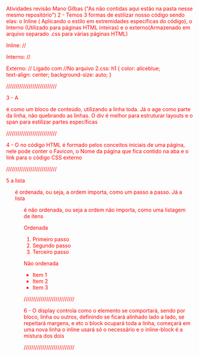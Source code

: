Atividades revisão Mano Gilbas ("As não contidas aqui estão na pasta nesse mesmo repositório")
2 - Temos 3 formas de estilizar nosso código sendo elas: o Inline ( Aplicando o estilo em extremidades específicas do código), o Interno (Utilizado para páginas HTML inteiras) e o externo(Armazenado em arquivo separado .css para várias páginas HTML)

Inline: //<p style="color: blue; text-align: center;"></p>

Interno:
//<style>
body{
    color: red;
    background-image: -o-linear-gradient();
}
</style>

Externo:
// Ligado com  <link rel="stylesheet" href="2.css">
//No arquivo 2.css: 
h1 {
    color: aliceblue;  
    text-align: center;
    background-size: auto;
}

///////////////////////////

3 - A <div> é como um bloco de conteúdo, utilizando a linha toda. Já o <span> age como parte da linha, não quebrando as linhas. O div é melhor para estruturar layouts e o span para estilizar partes específicas

///////////////////////////

4 - O <head> no código HTML é formado pelos conceitos iniciais de uma página, nele pode conter o Favicon, o Nome da página que fica contido na aba e o link para o código CSS externo

///////////////////////////

5 a lista <ol> é ordenada, ou seja, a ordem importa, como um passo a passo. Já a lista <ul> é não ordenada, ou seja a ordem não importa, como uma listagem de itens

Ordenada 
<ol>
  <li>Primeiro passo</li>
  <li>Segundo passo</li>
  <li>Terceiro passo</li>
</ol>

Não ordenada
<ul>
  <li>Item 1</li>
  <li>Item 2</li>
  <li>Item 3</li>
</ul>

///////////////////////////

6 - O display controla como o elemento se comportará, sendo por bloco, linha ou outros, definindo se ficará alinhado lado a lado, se repeitará margens, e etc
o block ocupará toda a linha, começará em uma nova linha
o inline usará só o necessário 
e o inline-block é a mistura dos dois

///////////////////////////




